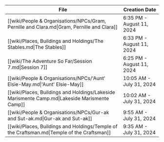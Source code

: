 
| File                                                                                          | Creation Date             |
| --------------------------------------------------------------------------------------------- | ------------------------- |
| [[wiki/People & Organisations/NPCs/Gram, Pernille and Clara.md\|Gram, Pernille and Clara]]    | 6:35 PM - August 11, 2024 |
| [[wiki/Places, Buildings and Holdings/The Stables.md\|The Stables]]                           | 6:33 PM - August 11, 2024 |
| [[wiki/The Adventure So Far/Session 7.md\|Session 7]]                                         | 6:25 PM - August 11, 2024 |
| [[wiki/People & Organisations/NPCs/'Aunt' Elsie-May.md\|'Aunt' Elsie-May]]                    | 10:05 AM - July 31, 2024  |
| [[wiki/Places, Buildings and Holdings/Lakeside Marismente Camp.md\|Lakeside Marismente Camp]] | 10:02 AM - July 31, 2024  |
| [[wiki/People & Organisations/NPCs/Gur-ak and Sut-ak.md\|Gur-ak and Sut-ak]]                  | 9:55 AM - July 31, 2024   |
| [[wiki/Places, Buildings and Holdings/Temple of the Craftsman.md\|Temple of the Craftsman]]   | 9:35 AM - July 31, 2024   |

